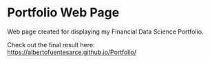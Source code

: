 # Portfolio Web Page
Web page created for displaying my Financial Data Science Portfolio.

Check out the final result here: https://albertofuentesarce.github.io/Portfolio/ 
